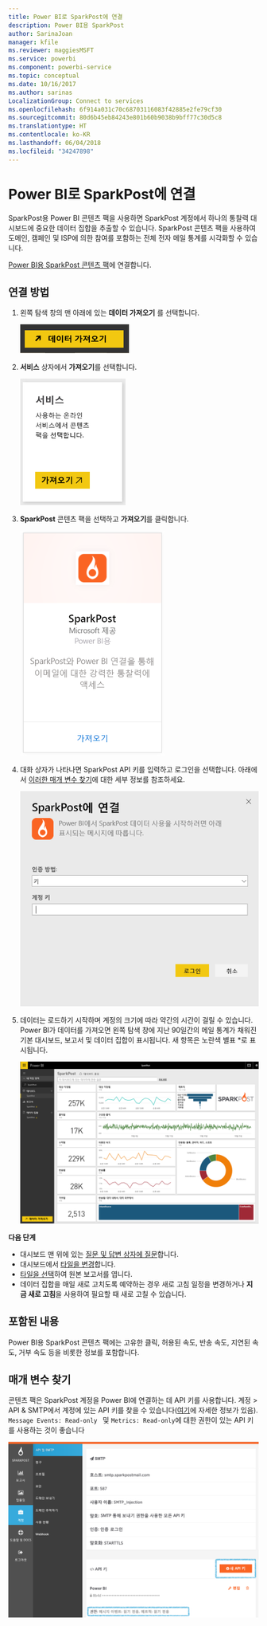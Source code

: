 ```yaml
---
title: Power BI로 SparkPost에 연결
description: Power BI용 SparkPost
author: SarinaJoan
manager: kfile
ms.reviewer: maggiesMSFT
ms.service: powerbi
ms.component: powerbi-service
ms.topic: conceptual
ms.date: 10/16/2017
ms.author: sarinas
LocalizationGroup: Connect to services
ms.openlocfilehash: 6f914a031c70c68703116083f42885e2fe79cf30
ms.sourcegitcommit: 80d6b45eb84243e801b60b9038b9bff77c30d5c8
ms.translationtype: HT
ms.contentlocale: ko-KR
ms.lasthandoff: 06/04/2018
ms.locfileid: "34247898"
---
```

# <a name="connect-to-sparkpost-with-power-bi"></a>Power BI로 SparkPost에 연결
SparkPost용 Power BI 콘텐츠 팩을 사용하면 SparkPost 계정에서 하나의 통찰력 대시보드에 중요한 데이터 집합을 추출할 수 있습니다. SparkPost 콘텐츠 팩을 사용하여 도메인, 캠페인 및 ISP에 의한 참여를 포함하는 전체 전자 메일 통계를 시각화할 수 있습니다.

[Power BI용 SparkPost 콘텐츠 팩](https://app.powerbi.com/getdata/services/spark-post)에 연결합니다.

## <a name="how-to-connect"></a>연결 방법
1. 왼쪽 탐색 창의 맨 아래에 있는 **데이터 가져오기** 를 선택합니다.
   
   ![](media/service-connect-to-sparkpost/getdata.png)
2. **서비스** 상자에서 **가져오기**를 선택합니다.
   
   ![](media/service-connect-to-sparkpost/services.png)
3. **SparkPost** 콘텐츠 팩을 선택하고 **가져오기**를 클릭합니다. 
   
   ![](media/service-connect-to-sparkpost/sparkpost.png)
4. 대화 상자가 나타나면 SparkPost API 키를 입력하고 로그인을 선택합니다. 아래에서 [이러한 매개 변수 찾기](#FindingParams)에 대한 세부 정보를 참조하세요.
   
   ![](media/service-connect-to-sparkpost/creds.png)
5. 데이터는 로드하기 시작하며 계정의 크기에 따라 약간의 시간이 걸릴 수 있습니다. Power BI가 데이터를 가져오면 왼쪽 탐색 창에 지난 90일간의 메일 통계가 채워진 기본 대시보드, 보고서 및 데이터 집합이 표시됩니다. 새 항목은 노란색 별표 \*로 표시됩니다.
   
   ![](media/service-connect-to-sparkpost/dashboard.png)

**다음 단계**

* 대시보드 맨 위에 있는 [질문 및 답변 상자에 질문](power-bi-q-and-a.md)합니다.
* 대시보드에서 [타일을 변경](service-dashboard-edit-tile.md)합니다.
* [타일을 선택](service-dashboard-tiles.md)하여 원본 보고서를 엽니다.
* 데이터 집합을 매일 새로 고치도록 예약하는 경우 새로 고침 일정을 변경하거나 **지금 새로 고침**을 사용하여 필요할 때 새로 고칠 수 있습니다.

## <a name="whats-included"></a>포함된 내용
Power BI용 SparkPost 콘텐츠 팩에는 고유한 클릭, 허용된 속도, 반송 속도, 지연된 속도, 거부 속도 등을 비롯한 정보를 포함합니다.

<a name="FindingParams"></a>

## <a name="finding-parameters"></a>매개 변수 찾기
콘텐츠 팩은 SparkPost 계정을 Power BI에 연결하는 데 API 키를 사용합니다. 계정 \> API & SMTP에서 계정에 있는 API 키를 찾을 수 있습니다([여기](https://support.sparkpost.com/customer/portal/articles/1933377-create-api-keys)에 자세한 정보가 있음). `Message Events: Read-only ` 및 `Metrics: Read-only`에 대한 권한이 있는 API 키를 사용하는 것이 좋습니다 

![](media/service-connect-to-sparkpost/sparkpost1.png)


